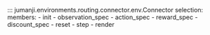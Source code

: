 ::: jumanji.environments.routing.connector.env.Connector
    selection:
      members:
        - init
        - observation_spec
        - action_spec
        - reward_spec
        - discount_spec
        - reset
        - step
        - render
